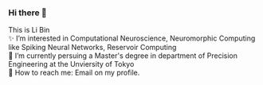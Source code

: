 ### Hi there 👋
This is Li Bin  
✨ I’m interested in Computational Neuroscience, Neuromorphic Computing like Spiking Neural Networks, Reservoir Computing  
🌱 I’m currently persuing a Master's degree in department of Precision Engineering at the Unviersity of Tokyo  
💬 How to reach me: Email on my profile.

<!--
**LiBinUtokyo/LiBinUtokyo** is a ✨ _special_ ✨ repository because its `README.md` (this file) appears on your GitHub profile.

Here are some ideas to get you started:

- 🔭 I’m currently working on ...
- 🌱 I’m currently learning ...
- 👯 I’m looking to collaborate on ...
- 🤔 I’m looking for help with ...
- 💬 Ask me about ...
- 📫 How to reach me: ...
- 😄 Pronouns: ...
- ⚡ Fun fact: ...
-->
